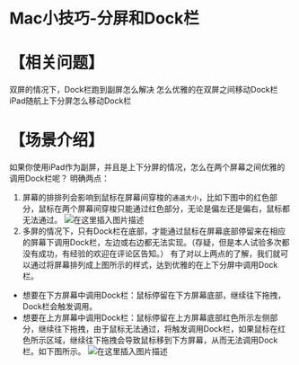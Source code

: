 # Mac小技巧-分屏和Dock栏

# 【相关问题】

双屏的情况下，Dock栏跑到副屏怎么解决
怎么优雅的在双屏之间移动Dock栏
iPad随航上下分屏怎么移动Dock栏
# 【场景介绍】
如果你使用iPad作为副屏，并且是上下分屏的情况，怎么在两个屏幕之间优雅的调用Dock栏呢？
明确两点：
1. 屏幕的排排列会影响到鼠标在屏幕间穿梭的`通道大小`，比如下图中的红色部分，鼠标在两个屏幕间穿梭只能通过红色部分，无论是偏左还是偏右，鼠标都无法通过。
![在这里插入图片描述](https://cdn.jsdelivr.net/gh/wholon/image@main/uPic/watermark,type_ZmFuZ3poZW5naGVpdGk,shadow_10,text_aHR0cHM6Ly9ibG9nLmNzZG4ubmV0L3dlaXhpbl80NDk5NjIzMg==,size_16,color_FFFFFF,t_70-20211105004514418.png)
2. 多屏的情况下，只有Dock栏在底部，才能通过鼠标在屏幕底部停留来在相应的屏幕下调用Dock栏，左边或右边都无法实现。（存疑，但是本人试验多次都没有成功，有经验的欢迎在评论区告知。）
有了对以上两点的了解，我们就可以通过将屏幕排列成上图所示的样式，达到优雅的在上下分屏中调用Dock栏。
* 想要在下方屏幕中调用Dock栏：鼠标停留在下方屏幕底部，继续往下拖拽，Dock栏会触发调用。
* 想要在上方屏幕中调用Dock栏：鼠标停留在上方屏幕底部红色所示左侧部分，继续往下拖拽，由于鼠标无法通过，将触发调用Dock栏，如果鼠标在红色所示区域，继续往下拖拽会导致鼠标移到下方屏幕，从而无法调用Dock栏。如下图所示。
![在这里插入图片描述](https://img-blog.csdnimg.cn/b606fe7150a244e39ca39ac68bd54dff.png?x-oss-process=image/watermark,type_ZmFuZ3poZW5naGVpdGk,shadow_10,text_aHR0cHM6Ly9ibG9nLmNzZG4ubmV0L3dlaXhpbl80NDk5NjIzMg==,size_16,color_FFFFFF,t_70)